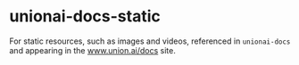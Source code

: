 # unionai-docs-static
For static resources, such as images and videos, referenced in `unionai-docs` and appearing in the www.union.ai/docs site.
